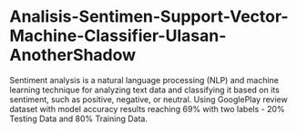 # Analisis-Sentimen-Support-Vector-Machine-Classifier-Ulasan-AnotherShadow
Sentiment analysis is a natural language processing (NLP) and machine learning technique for analyzing text data and classifying it based on its sentiment, such as positive, negative, or neutral. Using GooglePlay review dataset with model accuracy results reaching 69% with two labels - 20% Testing Data and 80% Training Data.
